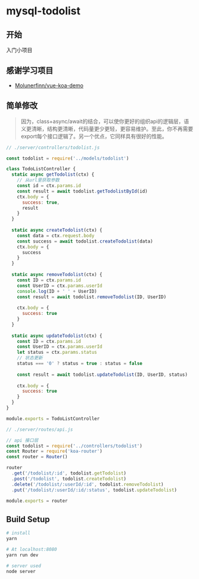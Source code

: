 # mysql-todolist
## 开始
入门小项目
## 感谢学习项目
* [Molunerfinn/vue-koa-demo](https://github.com/Molunerfinn/vue-koa-demo)
## 简单修改
> 因为，class+async/await的结合，可以使你更好的组织api的逻辑层，语义更清晰，结构更清晰，代码量更少更轻，更容易维护。至此，你不再需要export每个接口逻辑了。另一个优点，它同样具有很好的性能。
```javascript
// ./server/controllers/todolist.js

const todolist = require('../models/todolist')

class TodoListController {
  static async getTodolist(ctx) {
    // 从url里获取参数
    const id = ctx.params.id
    const result = await todolist.getTodolistById(id)
    ctx.body = {
      success: true,
      result
    }
  }
  
  static async createTodolist(ctx) {
    const data = ctx.request.body
    const success = await todolist.createTodolist(data)
    ctx.body = {
      success
    }
  }
  
  static async removeTodolist(ctx) {
    const ID = ctx.params.id
    const UserID = ctx.params.userId
    console.log(ID + ' ' + UserID)
    const result = await todolist.removeTodolist(ID, UserID)
  
    ctx.body = {
      success: true
    }
  }
  
  static async updateTodolist(ctx) {
    const ID = ctx.params.id
    const UserID = ctx.params.userId
    let status = ctx.params.status
    // 状态更新
    status === '0' ? status = true : status = false
  
    const result = await todolist.updateTodolist(ID, UserID, status)
  
    ctx.body = {
      success: true
    }
  }
}

module.exports = TodoListController
```
```javascript
// ./server/routes/api.js

// api 接口层
const todolist = require('../controllers/todolist')
const Router = require('koa-router')
const router = Router()

router
  .get('/todolist/:id', todolist.getTodolist)
  .post('/todolist', todolist.createTodolist)
  .delete('/todolist/:userId/:id', todolist.removeTodolist)
  .put('/todolist/:userId/:id/:status', todolist.updateTodolist)

module.exports = router
```
## Build Setup

``` bash
# install
yarn

# At localhost:8080
yarn run dev

# server used
node server
```
